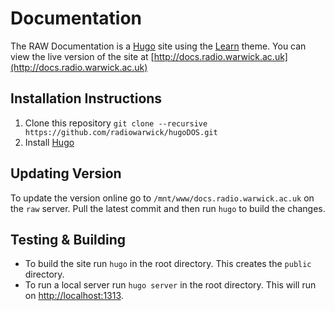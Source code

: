 # Documentation

The RAW Documentation is a [Hugo](https://gohugo.io/) site using the [Learn](https://learn.netlify.com/en/) theme. You can view the live version of the site at [http://docs.radio.warwick.ac.uk](http://docs.radio.warwick.ac.uk)

## Installation Instructions

1. Clone this repository `git clone --recursive https://github.com/radiowarwick/hugoDOS.git`
2. Install [Hugo](https://gohugo.io)

## Updating Version

To update the version online go to `/mnt/www/docs.radio.warwick.ac.uk` on the `raw` server. Pull the latest commit and then run `hugo` to build the changes.

## Testing & Building

- To build the site run `hugo` in the root directory. This creates the `public` directory.
- To run a local server run `hugo server` in the root directory. This will run on [http://localhost:1313](http://localhost:1313).